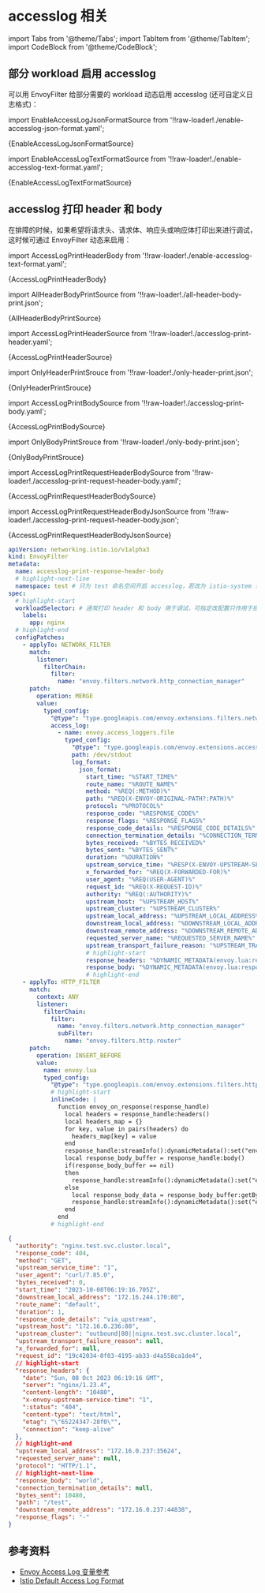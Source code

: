 # accesslog 相关

import Tabs from '@theme/Tabs';
import TabItem from '@theme/TabItem';
import CodeBlock from '@theme/CodeBlock';

## 部分 workload 启用 accesslog

可以用 EnvoyFilter 给部分需要的 workload 动态启用 accesslog (还可自定义日志格式)：

<Tabs>
<TabItem value="json" label="json 格式">

import EnableAccessLogJsonFormatSource from '!!raw-loader!./enable-accesslog-json-format.yaml';

<CodeBlock language="yaml" showLineNumbers title="enable-accesslog-json-format.yaml">
{EnableAccessLogJsonFormatSource}
</CodeBlock>

</TabItem>
<TabItem value="text" label="TEXT 格式">

import EnableAccessLogTextFormatSource from '!!raw-loader!./enable-accesslog-text-format.yaml';

<CodeBlock language="yaml" showLineNumbers title="enable-accesslog-text-format.yaml">
{EnableAccessLogTextFormatSource}
</CodeBlock>

</TabItem>

</Tabs>

## accesslog 打印 header 和 body

在排障的时候，如果希望将请求头、请求体、响应头或响应体打印出来进行调试，这时候可通过 EnvoyFilter 动态来启用：

<Tabs>
<TabItem value="all-header-body" label="打印所有 header 和 body">

<Tabs>
<TabItem value="all-header-body-yaml" label="EnvoyFilter">

import AccessLogPrintHeaderBody from '!!raw-loader!./enable-accesslog-text-format.yaml';

<CodeBlock language="yaml" showLineNumbers title="enable-accesslog-text-format.yaml">
{AccessLogPrintHeaderBody}
</CodeBlock>

</TabItem>

<TabItem value="all-header-body-print" label="打印效果">

import AllHeaderBodyPrintSource from '!!raw-loader!./all-header-body-print.json';

<CodeBlock language="json" showLineNumbers>
{AllHeaderBodyPrintSource}
</CodeBlock>
</TabItem>

</Tabs>

</TabItem>

<TabItem value="only-header" label="只打印 header">
<Tabs>
<TabItem value="only-header-yaml" label="EnvoyFilter">

import AccessLogPrintHeaderSource from '!!raw-loader!./accesslog-print-header.yaml';

<CodeBlock language="yaml" showLineNumbers title="accesslog-print-header.yaml">
{AccessLogPrintHeaderSource}
</CodeBlock>

</TabItem>

<TabItem value="only-header-print" label="打印效果">

import OnlyHeaderPrintSrouce from '!!raw-loader!./only-header-print.json';

<CodeBlock language="json" showLineNumbers>
{OnlyHeaderPrintSrouce}
</CodeBlock>

</TabItem>

</Tabs>
</TabItem>

<TabItem value="only-body" label="只打印 body">

<Tabs>
<TabItem value="only-body-yaml" label="EnvoyFilter">

import AccessLogPrintBodySource from '!!raw-loader!./accesslog-print-body.yaml';

<CodeBlock language="yaml" showLineNumbers title="accesslog-print-body.yaml">
{AccessLogPrintBodySource}
</CodeBlock>

</TabItem>

<TabItem value="only-body-print" label="打印效果">

import OnlyBodyPrintSrouce from '!!raw-loader!./only-body-print.json';

<CodeBlock language="json" showLineNumbers>
{OnlyBodyPrintSrouce}
</CodeBlock>

</TabItem>

</Tabs>

</TabItem>

<TabItem value="request" label="打印请求 header 和 body">

<Tabs>
<TabItem value="request-yaml" label="EnvoyFilter">

import AccessLogPrintRequestHeaderBodySource from '!!raw-loader!./accesslog-print-request-header-body.yaml';

<CodeBlock language="yaml" showLineNumbers title="accesslog-print-request-header-body.yaml">
{AccessLogPrintRequestHeaderBodySource}
</CodeBlock>

</TabItem>

<TabItem value="request-print" label="打印效果">

import AccessLogPrintRequestHeaderBodyJsonSource from '!!raw-loader!./accesslog-print-request-header-body.json';

<CodeBlock language="json" showLineNumbers>
{AccessLogPrintRequestHeaderBodyJsonSource}
</CodeBlock>

</TabItem>

</Tabs>

</TabItem>

<TabItem value="response" label="打印响应 header 和 body">

<Tabs>
<TabItem value="response-yaml" label="EnvoyFilter">

```yaml showLineNumbers title="accesslog-print-response-header-body.yaml"
apiVersion: networking.istio.io/v1alpha3
kind: EnvoyFilter
metadata:
  name: accesslog-print-response-header-body
  # highlight-next-line
  namespace: test # 只为 test 命名空间开启 accesslog，若改为 istio-system 表示作用于所有命名空间
spec:
  # highlight-start
  workloadSelector: # 通常打印 header 和 body 用于调试，可指定改配置只作用于指定 workload，避免影响其它不需要调试的 workload 的性能
    labels:
      app: nginx
  # highlight-end
  configPatches:
    - applyTo: NETWORK_FILTER
      match:
        listener:
          filterChain:
            filter:
              name: "envoy.filters.network.http_connection_manager"
      patch:
        operation: MERGE
        value:
          typed_config:
            "@type": "type.googleapis.com/envoy.extensions.filters.network.http_connection_manager.v3.HttpConnectionManager"
            access_log:
              - name: envoy.access_loggers.file
                typed_config:
                  "@type": "type.googleapis.com/envoy.extensions.access_loggers.file.v3.FileAccessLog"
                  path: /dev/stdout
                  log_format:
                    json_format:
                      start_time: "%START_TIME%"
                      route_name: "%ROUTE_NAME%"
                      method: "%REQ(:METHOD)%"
                      path: "%REQ(X-ENVOY-ORIGINAL-PATH?:PATH)%"
                      protocol: "%PROTOCOL%"
                      response_code: "%RESPONSE_CODE%"
                      response_flags: "%RESPONSE_FLAGS%"
                      response_code_details: "%RESPONSE_CODE_DETAILS%"
                      connection_termination_details: "%CONNECTION_TERMINATION_DETAILS%"
                      bytes_received: "%BYTES_RECEIVED%"
                      bytes_sent: "%BYTES_SENT%"
                      duration: "%DURATION%"
                      upstream_service_time: "%RESP(X-ENVOY-UPSTREAM-SERVICE-TIME)%"
                      x_forwarded_for: "%REQ(X-FORWARDED-FOR)%"
                      user_agent: "%REQ(USER-AGENT)%"
                      request_id: "%REQ(X-REQUEST-ID)%"
                      authority: "%REQ(:AUTHORITY)%"
                      upstream_host: "%UPSTREAM_HOST%"
                      upstream_cluster: "%UPSTREAM_CLUSTER%"
                      upstream_local_address: "%UPSTREAM_LOCAL_ADDRESS%"
                      downstream_local_address: "%DOWNSTREAM_LOCAL_ADDRESS%"
                      downstream_remote_address: "%DOWNSTREAM_REMOTE_ADDRESS%"
                      requested_server_name: "%REQUESTED_SERVER_NAME%"
                      upstream_transport_failure_reason: "%UPSTREAM_TRANSPORT_FAILURE_REASON%"
                      # highlight-start
                      response_headers: "%DYNAMIC_METADATA(envoy.lua:response_headers)%"
                      response_body: "%DYNAMIC_METADATA(envoy.lua:response_body)%"
                      # highlight-end
    - applyTo: HTTP_FILTER
      match:
        context: ANY
        listener:
          filterChain:
            filter:
              name: "envoy.filters.network.http_connection_manager"
              subFilter:
                name: "envoy.filters.http.router"
      patch:
        operation: INSERT_BEFORE
        value:
          name: envoy.lua
          typed_config:
            "@type": "type.googleapis.com/envoy.extensions.filters.http.lua.v3.Lua"
            # highlight-start
            inlineCode: |
              function envoy_on_response(response_handle)
                local headers = response_handle:headers()
                local headers_map = {}
                for key, value in pairs(headers) do
                  headers_map[key] = value
                end
                response_handle:streamInfo():dynamicMetadata():set("envoy.lua","response_headers", headers_map)
                local response_body_buffer = response_handle:body()
                if(response_body_buffer == nil)
                then
                  response_handle:streamInfo():dynamicMetadata():set("envoy.lua", "response_body", "-")
                else
                  local response_body_data = response_body_buffer:getBytes(0, response_body_buffer:length())
                  response_handle:streamInfo():dynamicMetadata():set("envoy.lua", "response_body", response_body_data)
                end
              end
            # highlight-end
```
</TabItem>

<TabItem value="response-print" label="打印效果">

```json showLineNumbers
{
  "authority": "nginx.test.svc.cluster.local",
  "response_code": 404,
  "method": "GET",
  "upstream_service_time": "1",
  "user_agent": "curl/7.85.0",
  "bytes_received": 0,
  "start_time": "2023-10-08T06:19:16.705Z",
  "downstream_local_address": "172.16.244.170:80",
  "route_name": "default",
  "duration": 1,
  "response_code_details": "via_upstream",
  "upstream_host": "172.16.0.236:80",
  "upstream_cluster": "outbound|80||nignx.test.svc.cluster.local",
  "upstream_transport_failure_reason": null,
  "x_forwarded_for": null,
  "request_id": "19c42034-0f03-4195-ab33-d4a558ca1de4",
  // highlight-start
  "response_headers": {
    "date": "Sun, 08 Oct 2023 06:19:16 GMT",
    "server": "nginx/1.23.4",
    "content-length": "10480",
    "x-envoy-upstream-service-time": "1",
    ":status": "404",
    "content-type": "text/html",
    "etag": "\"65224347-28f0\"",
    "connection": "keep-alive"
  },
  // highlight-end
  "upstream_local_address": "172.16.0.237:35624",
  "requested_server_name": null,
  "protocol": "HTTP/1.1",
  // highlight-next-line
  "response_body": "world",
  "connection_termination_details": null,
  "bytes_sent": 10480,
  "path": "/test",
  "downstream_remote_address": "172.16.0.237:44838",
  "response_flags": "-"
}
```
</TabItem>

</Tabs>

</TabItem>

</Tabs>

## 参考资料

* [Envoy Access Log 变量参考](https://www.envoyproxy.io/docs/envoy/latest/configuration/observability/access_log/usage#command-operators)
* [Istio Default Access Log Format](https://istio.io/latest/docs/tasks/observability/logs/access-log/#default-access-log-format)
